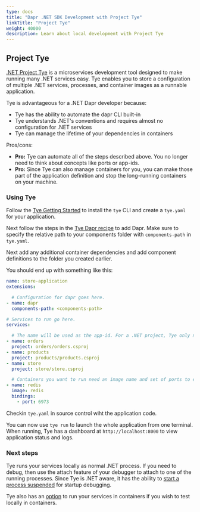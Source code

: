 ```yaml
---
type: docs
title: "Dapr .NET SDK Development with Project Tye"
linkTitle: "Project Tye"
weight: 40000
description: Learn about local development with Project Tye
---
```


## Project Tye

[.NET Project Tye](https://github.com/dotnet/tye/) is a microservices development tool designed to make running many .NET services easy. Tye enables you to store a configuration of multiple .NET services, processes, and container images as a runnable application.

Tye is advantageous for a .NET Dapr developer because:

- Tye has the ability to automate the dapr CLI built-in
- Tye understands .NET's conventions and requires almost no configuration for .NET services
- Tye can manage the lifetime of your dependencies in containers

Pros/cons:
- **Pro:** Tye can automate all of the steps described above. You no longer need to think about concepts like ports or app-ids.
- **Pro:** Since Tye can also manage containers for you, you can make those part of the application definition and stop the long-running containers on your machine.

### Using Tye

Follow the [Tye Getting Started](https://github.com/dotnet/tye/blob/master/docs/getting_started.md) to install the `tye` CLI and create a `tye.yaml` for your application.

Next follow the steps in the [Tye Dapr recipe](https://github.com/dotnet/tye/blob/master/docs/recipes/dapr.md) to add Dapr. Make sure to specify the relative path to your components folder with `components-path` in `tye.yaml`.

Next add any additional container dependencies and add component definitions to the folder you created earlier.

You should end up with something like this:

```yaml
name: store-application
extensions:

  # Configuration for dapr goes here.
- name: dapr
  components-path: <components-path> 

# Services to run go here.
services:

  # The name will be used as the app-id. For a .NET project, Tye only needs the path to the project file.
- name: orders
  project: orders/orders.csproj
- name: products
  project: products/products.csproj
- name: store
  project: store/store.csproj

  # Containers you want to run need an image name and set of ports to expose.
- name: redis
  image: redis
  bindings:
    - port: 6973
```

Checkin `tye.yaml` in source control wiht the application code.

You can now use `tye run` to launch the whole application from one terminal. When running, Tye has a dashboard at `http://localhost:8000` to view application status and logs.

### Next steps

Tye runs your services locally as normal .NET process. If you need to debug, then use the attach feature of your debugger to attach to one of the running processes. Since Tye is .NET aware, it has the ability to [start a process suspended](https://github.com/dotnet/tye/blob/master/docs/reference/commandline/tye-run.md#options) for startup debugging.

Tye also has an [option](https://github.com/dotnet/tye/blob/master/docs/reference/commandline/tye-run.md#options) to run your services in containers if you wish to test locally in containers.
